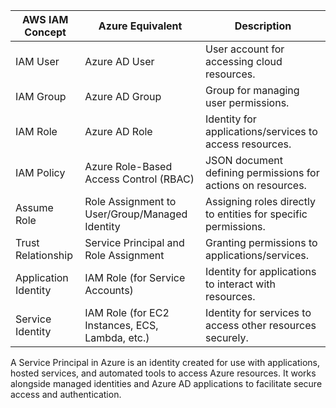 | AWS IAM Concept       | Azure Equivalent                                | Description                                                    |
|-----------------------|--------------------------------------------------|----------------------------------------------------------------|
| IAM User              | Azure AD User                                    | User account for accessing cloud resources.                    |
| IAM Group             | Azure AD Group                                   | Group for managing user permissions.                           |
| IAM Role              | Azure AD Role           | Identity for applications/services to access resources.        |
| IAM Policy            | Azure Role-Based Access Control (RBAC)           | JSON document defining permissions for actions on resources.   |
| Assume Role           | Role Assignment to User/Group/Managed Identity   | Assigning roles directly to entities for specific permissions. |
| Trust Relationship    | Service Principal and Role Assignment            | Granting permissions to applications/services.                 |
| Application Identity  | IAM Role (for Service Accounts)                  | Identity for applications to interact with resources.          |
| Service Identity      | IAM Role (for EC2 Instances, ECS, Lambda, etc.)  | Identity for services to access other resources securely.      |

A Service Principal in Azure is an identity created for use with applications, hosted services, and automated tools to access Azure resources. It works alongside managed identities and Azure AD applications to facilitate secure access and authentication.